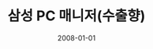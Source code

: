 ---
caption: #what displays in the portfolio grid:
  title: 삼성 PC 매니저(수출향)
  subtitle: 피쳐폰/PC 동기화 어플리케이션
  thumbnail: assets/img/portfolio/pccomm/thumb_pccomm.png
  
#what displays when the item is clicked:
title: "삼성 PC 매니저(수출향)"
projecttitle: "프로젝트 설명"
project: "삼성 PC 매니저(수출향) / KTFT PC 커뮤니케이터<br>
&nbsp;• 수출용 삼성 애니콜 피쳐폰과 PC의 데이터 싱크 프로그램<br>
&nbsp;• 주소록, 일정, SMS, 사진, 음악, 동영상등의 PC와 Phone 데이터 싱크<br>
&nbsp;• KTFT 제조사의 단말기(Ever 시리즈)와 PC와의 데이터 전송을 하는 프로그램 개발<br>
&nbsp;• 클라우드가 개념이 없던 시절 휴대폰 분실 시에도 PC에 전화번호부 등을 파일로 보관하여 중요한 개인정보 손실 방지<br>
&nbsp;• PC Communicator 프로그램에서 제공하는 다양한 멜로디를 다운 받아 착신 벨, 시각 알람음 등으로 설정 기능 제공<br>
&nbsp;• 웹에서 다운 받은 이미지를 편집해 애니메이션을 꾸민 다음 휴대폰으로 다운 받아 각종 화면으로 설정<br>
&nbsp;• 휴대폰과 PC를 연결하지 않고도 PC에 저장되어 있는 파일을 수시로 수정 가능"
roletitle: "주요업무 및 담당역할"
role: "버그 수정 및 신규 모델 적용"
datetitle: "참여기간"
startdate: 2007/03
enddate: 2008/01
skilltitle: "개발언어 / 주요기술 / 사용툴"
skills:
  - title: "Delphi 7"
linktitle: "링크(서비스 종료)"
link: "http://kr.samsungmobile.com/"
imagetitle: "참고화면"
images:
 - src: assets/img/portfolio/pccomm/pccomm_01.png
 - alt: 
date: 2008-01-01
---